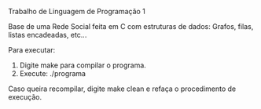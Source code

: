 
Trabalho de Linguagem de Programação 1

Base de uma Rede Social feita em C com estruturas de dados: Grafos, filas, listas encadeadas, etc...

Para executar:

1) Digite make para compilar o programa.
2) Execute: ./programa

Caso queira recompilar, digite make clean e refaça o procedimento de execução. 
